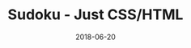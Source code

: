 ---
title: 'Sudoku - Just CSS/HTML'
description: 'Complete a sudoku puzzle without Javascript or server-side interaction.'
gametype: 'hard'
gameid: 92
date: 2018-06-20
tags: []
draft: false
type: 'games'
num19: [{'idx':1,'arr1':[1,2,3,4,5,6,7,8,9],'arr2':[1,2,3,4,5,6,7,8,9]},{'idx':2,'arr1':[1,2,3,4,5,6,7,8,9],'arr2':[1,2,3,4,5,6,7,8,9]},{'idx':3,'arr1':[1,2,3,4,5,6,7,8,9],'arr2':[1,2,3,4,5,6,7,8,9]},{'idx':4,'arr1':[1,2,3,4,5,6,7,8,9],'arr2':[1,2,3,4,5,6,7,8,9]},{'idx':5,'arr1':[1,2,3,4,5,6,7,8,9],'arr2':[1,2,3,4,5,6,7,8,9]},{'idx':6,'arr1':[1,2,3,4,5,6,7,8,9],'arr2':[1,2,3,4,5,6,7,8,9]},{'idx':7,'arr1':[1,2,3,4,5,6,7,8,9],'arr2':[1,2,3,4,5,6,7,8,9]},{'idx':8,'arr1':[1,2,3,4,5,6,7,8,9],'arr2':[1,2,3,4,5,6,7,8,9]},{'idx':9,'arr1':[1,2,3,4,5,6,7,8,9],'arr2':[1,2,3,4,5,6,7,8,9]}]
puzzle: [[7, 0, 3, 0, 0, 0, 6, 0, 9], [0, 0, 6, 0, 2, 0, 7, 0, 0], [2, 0, 0, 0, 7, 0, 0, 0, 3], [0, 2, 0, 0, 3, 0, 0, 9, 0], [6, 0, 0, 9, 0, 1, 0, 0, 2], [0, 0, 1, 0, 0, 0, 4, 0, 0], [0, 0, 0, 0, 8, 0, 0, 0, 0], [0, 8, 0, 2, 0, 4, 0, 3, 0], [4, 0, 0, 1, 0, 3, 0, 0, 6]]
layout: 'sudokucssstatic'
---